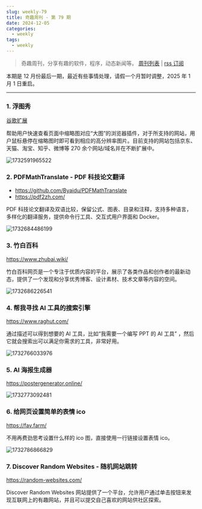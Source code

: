 ```yaml
---
slug: weekly-79
title: 奇趣周刊 - 第 79 期
date: 2024-12-05
categories:
  - weekly
tags:
  - weekly
---
```


> 奇趣周刊，分享有趣的软件，程序，动态新闻等。 [周刊列表](/categories/weekly/) | [rss 订阅](/categories/weekly/index.xml)

本期是 12 月份最后一期，最近有些事情处理，请假一个月暂时调整，2025 年 1 月 1 日重启。

---

### 1. 浮图秀

[谷歌扩展](https://chromewebstore.google.com/detail/mgpdnhlllbpncjpgokgfogidhoegebod)

帮助用户快速查看页面中缩略图对应“大图”的浏览器插件，对于所支持的网站，用户鼠标悬停在缩略图时即可看到相应的高分辨率图片。目前支持的网站包括京东、天猫、淘宝、知乎、微博等 270 余个网站/域名并在不断扩展中。

![1732591965522](https://imgurl.zishu.me/2024/11/1732591965522.webp)

### 2. PDFMathTranslate - PDF 科技论文翻译

- https://github.com/Byaidu/PDFMathTranslate
- https://pdf2zh.com/

PDF 科技论文翻译及双语比较，保留公式、图表、目录和注释，支持多种语言，多样化的翻译服务，提供命令行工具、交互式用户界面和 Docker。

![1732684486199](https://imgurl.zishu.me/2024/11/1732684486199.webp)

### 3. 竹白百科

https://www.zhubai.wiki/

竹白百科网页是一个专注于优质内容的平台，展示了各类作品和创作者的最新动态，提供了一个发现和分享优秀博客、设计素材、技术文章等内容的空间。

![1732686226541](https://imgurl.zishu.me/2024/11/1732686226541.webp)

### 4. 帮我寻找 AI 工具的搜索引擎

https://www.raghut.com/

通过描述可以得到想要的 AI 工具，比如“我需要一个编写 PPT 的 AI 工具” ，然后它就会搜索出可以满足你需求的工具，非常好用。

![1732766033976](https://imgurl.zishu.me/2024/11/1732766033976.webp)

### 5. AI 海报生成器

https://postergenerator.online/

![1732773092481](https://imgurl.zishu.me/2024/11/1732773092481.webp)

### 6. 给网页设置简单的表情 ico

https://fav.farm/

不用再费劲思考设置什么样的 ico 图，直接使用一行链接设置表情 ico。

![1732786866829](https://imgurl.zishu.me/2024/11/1732786866829.webp)

### 7. Discover Random Websites - 随机网站跳转

https://random-websites.com/

Discover Random Websites 网站提供了一个平台，允许用户通过单击按钮来发现互联网上的有趣网站，并且可以提交自己喜欢的网站供社区探索。
